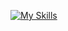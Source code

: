 [![My Skills](https://skillicons.dev/icons?i=html,css,tailwind,js,react,next,ts,mongodb,mongoose,postman,redux,node,express,firebase,prisma,postgres&perline=3)](https://skillicons.dev)
